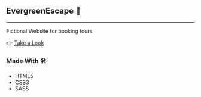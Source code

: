 ## EvergreenEscape 🏃

---
Fictional Website for booking tours

👉 [Take a Look](https://kunalmahato11.github.io/EvergreenEscape/)


### Made With 🛠️
* HTML5
* CSS3
* SASS
